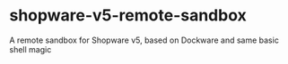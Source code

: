 # shopware-v5-remote-sandbox
A remote sandbox for Shopware v5, based on Dockware and same basic shell magic
